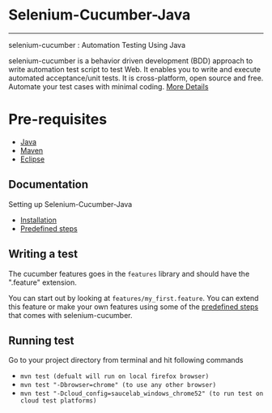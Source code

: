 # Selenium-Cucumber-Java
--------------
selenium-cucumber : Automation Testing Using Java

selenium-cucumber is a behavior driven development (BDD) approach to write automation test script to test Web.
It enables you to write and execute automated acceptance/unit tests.
It is cross-platform, open source and free.
Automate your test cases with minimal coding.
[More Details](http://seleniumcucumber.info/)

 # Pre-requisites
- [Java](https://java.com/en/download/manual.jsp)
- [Maven](https://maven.apache.org/download.cgi)
- [Eclipse](https:https://eclipse.org/downloads/)

Documentation
-------------

Setting up Selenium-Cucumber-Java
* [Installation](doc/installation.md)
* [Predefined steps](doc/canned_steps.md)


Writing a test
--------------

The cucumber features goes in the `features` library and should have the ".feature" extension.

You can start out by looking at `features/my_first.feature`. You can extend this feature or make your own features using some of the [predefined steps](doc/canned_steps.md) that comes with selenium-cucumber.

Running test
--------------

Go to your project directory from terminal and hit following commands
* `mvn test (defualt will run on local firefox browser)`
* `mvn test "-Dbrowser=chrome" (to use any other browser)`
* `mvn test "-Dcloud_config=saucelab_windows_chrome52" (to run test on cloud test platforms)`
